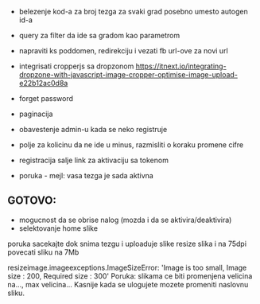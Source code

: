 
- belezenje kod-a za broj tezga za svaki grad posebno umesto autogen id-a
- query za filter da ide sa gradom kao parametrom
- napraviti ks poddomen, redirekciju i vezati fb url-ove za novi url

- integrisati cropperjs sa dropzonom
https://itnext.io/integrating-dropzone-with-javascript-image-cropper-optimise-image-upload-e22b12ac0d8a

- forget password
- paginacija

- obavestenje admin-u kada se neko registruje
- polje za kolicinu da ne ide u minus, razmisliti o koraku promene cifre

- registracija salje link za aktivaciju sa tokenom
- poruka - mejl: vasa tezga je sada aktivna

GOTOVO:
-------
- mogucnost da se obrise nalog
(mozda i da se aktivira/deaktivira)
- selektovanje home slike

poruka sacekajte dok snima tezgu i uploaduje slike
resize slika i na 75dpi
povecati sliku na 7Mb

resizeimage.imageexceptions.ImageSizeError: 'Image is too small, Image size : 200, Required size : 300'
Poruka: slikama ce biti promenjena velicina na..., max velicina...
Kasnije kada se ulogujete mozete promeniti naslovnu sliku.


